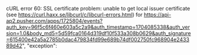 cURL error 60: SSL certificate problem: unable to get local issuer certificate (see https://curl.haxx.se/libcurl/c/libcurl-errors.html) for https://api-ap2.pusher.com/apps/1725804/events?auth_key=96f5c6f460e603a5c2a9&auth_timestamp=1704085338&auth_version=1.0&body_md5=5d59fca0164d319df10f533a308b0629&auth_signature=615400e42a5a2785b0dac479834fd99e689b74df002750fc968904e243389d42",
"exception":
